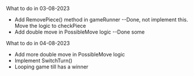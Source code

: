 What to do in 03-08-2023

- Add RemovePiece() method in gameRunner --Done, not implement this. Move the logic to checkPiece
- Add double move in PossibleMove logic --Done some 

What to do in 04-08-2023

- Add more double move in PossibleMove logic
- Implement SwitchTurn()
- Looping game till has a winner
